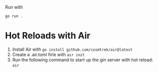 Run with

```
go run .
```

# Hot Reloads with Air

1. Install Air with `go install github.com/cosmtrek/air@latest`
2. Create a .air.toml firle with `air init`
3. Run the following command to start up the gin server with hot reload: `air`
